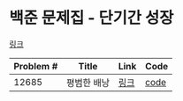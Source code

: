 # 백준 문제집 - 단기간 성장

[링크](https://www.acmicpc.net/workbook/view/4349)



|Problem #|Title|Link|Code|
|---|---|---|---|
|12685|평범한 배낭|[링크](https://www.acmicpc.net/workbook/view/4349)|[code](https://github.com/jucho710/Coding_test/blob/main/swift/BOJ/ProblemSet/Short-term%20Growth/12685.swift)|
